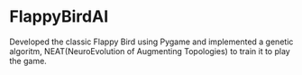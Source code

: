 # FlappyBirdAI
Developed the classic Flappy Bird using Pygame and implemented a genetic algoritm, NEAT(NeuroEvolution of Augmenting Topologies) to train it to play the game.
